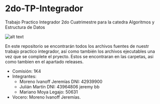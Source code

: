 ﻿# 2do-TP-Integrador
Trabajo Practico Integrador 2do Cuatrimestre para la catedra Algoritmos y Estructura de Datos

![alt text](https://i.imgur.com/1jMkd3T.png)

En este repositorio se encontrarán todos los archivos fuentes de nuestr trabajo practico integrador, así como también los archivos ejecutables una vez que se complete el pryecto.
Estos se encontraran en las carpetas, asi como tambien en el apartado releases.

- Comisión: 1K4
- Integrantes:
   - Moreno Ivanoff Jeremías DNI: 42939900
   - Julián Martín DNI: 43964806 jeremy bb
   - Mariano Moya Legajo: 50631
- Vocero: Moreno Ivanoff Jeremías.
 

